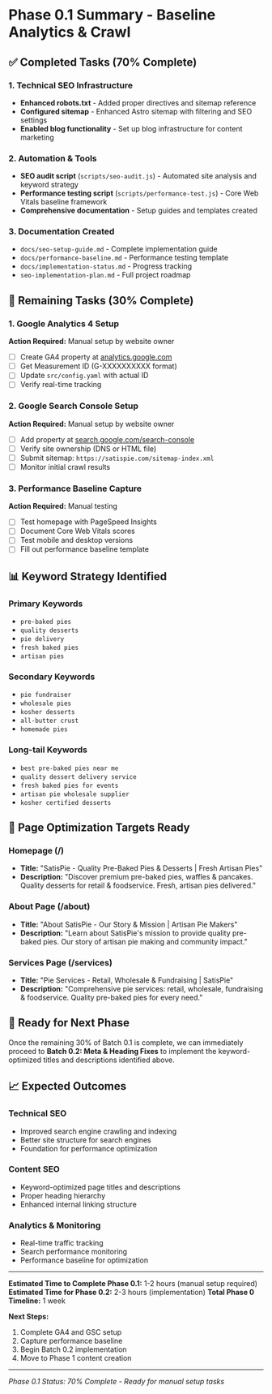 # Phase 0.1 Summary - Baseline Analytics & Crawl

## ✅ Completed Tasks (70% Complete)

### 1. Technical SEO Infrastructure

- **Enhanced robots.txt** - Added proper directives and sitemap reference
- **Configured sitemap** - Enhanced Astro sitemap with filtering and SEO settings
- **Enabled blog functionality** - Set up blog infrastructure for content marketing

### 2. Automation & Tools

- **SEO audit script** (`scripts/seo-audit.js`) - Automated site analysis and keyword strategy
- **Performance testing script** (`scripts/performance-test.js`) - Core Web Vitals baseline framework
- **Comprehensive documentation** - Setup guides and templates created

### 3. Documentation Created

- `docs/seo-setup-guide.md` - Complete implementation guide
- `docs/performance-baseline.md` - Performance testing template
- `docs/implementation-status.md` - Progress tracking
- `seo-implementation-plan.md` - Full project roadmap

## 🔧 Remaining Tasks (30% Complete)

### 1. Google Analytics 4 Setup

**Action Required:** Manual setup by website owner

- [ ] Create GA4 property at [analytics.google.com](https://analytics.google.com/)
- [ ] Get Measurement ID (G-XXXXXXXXXX format)
- [ ] Update `src/config.yaml` with actual ID
- [ ] Verify real-time tracking

### 2. Google Search Console Setup

**Action Required:** Manual setup by website owner

- [ ] Add property at [search.google.com/search-console](https://search.google.com/search-console)
- [ ] Verify site ownership (DNS or HTML file)
- [ ] Submit sitemap: `https://satispie.com/sitemap-index.xml`
- [ ] Monitor initial crawl results

### 3. Performance Baseline Capture

**Action Required:** Manual testing

- [ ] Test homepage with PageSpeed Insights
- [ ] Document Core Web Vitals scores
- [ ] Test mobile and desktop versions
- [ ] Fill out performance baseline template

## 📊 Keyword Strategy Identified

### Primary Keywords

- `pre-baked pies`
- `quality desserts`
- `pie delivery`
- `fresh baked pies`
- `artisan pies`

### Secondary Keywords

- `pie fundraiser`
- `wholesale pies`
- `kosher desserts`
- `all-butter crust`
- `homemade pies`

### Long-tail Keywords

- `best pre-baked pies near me`
- `quality dessert delivery service`
- `fresh baked pies for events`
- `artisan pie wholesale supplier`
- `kosher certified desserts`

## 🎯 Page Optimization Targets Ready

### Homepage (/)

- **Title:** "SatisPie - Quality Pre-Baked Pies & Desserts | Fresh Artisan Pies"
- **Description:** "Discover premium pre-baked pies, waffles & pancakes. Quality desserts for retail & foodservice. Fresh, artisan pies delivered."

### About Page (/about)

- **Title:** "About SatisPie - Our Story & Mission | Artisan Pie Makers"
- **Description:** "Learn about SatisPie's mission to provide quality pre-baked pies. Our story of artisan pie making and community impact."

### Services Page (/services)

- **Title:** "Pie Services - Retail, Wholesale & Fundraising | SatisPie"
- **Description:** "Comprehensive pie services: retail, wholesale, fundraising & foodservice. Quality pre-baked pies for every need."

## 🚀 Ready for Next Phase

Once the remaining 30% of Batch 0.1 is complete, we can immediately proceed to **Batch 0.2: Meta & Heading Fixes** to implement the keyword-optimized titles and descriptions identified above.

## 📈 Expected Outcomes

### Technical SEO

- Improved search engine crawling and indexing
- Better site structure for search engines
- Foundation for performance optimization

### Content SEO

- Keyword-optimized page titles and descriptions
- Proper heading hierarchy
- Enhanced internal linking structure

### Analytics & Monitoring

- Real-time traffic tracking
- Search performance monitoring
- Performance baseline for optimization

---

**Estimated Time to Complete Phase 0.1:** 1-2 hours (manual setup required)
**Estimated Time for Phase 0.2:** 2-3 hours (implementation)
**Total Phase 0 Timeline:** 1 week

**Next Steps:**

1. Complete GA4 and GSC setup
2. Capture performance baseline
3. Begin Batch 0.2 implementation
4. Move to Phase 1 content creation

---

_Phase 0.1 Status: 70% Complete - Ready for manual setup tasks_
